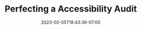 ---
title: "Perfecting a Accessibility Audit"
description: "Perfecting a Accesibility Audit to Achieve Perfect Lighthouse Scores"
date: 2023-02-05T18:43:36-07:00
draft: false
featuredImage: "images/including-proper-elements.jpg"
---